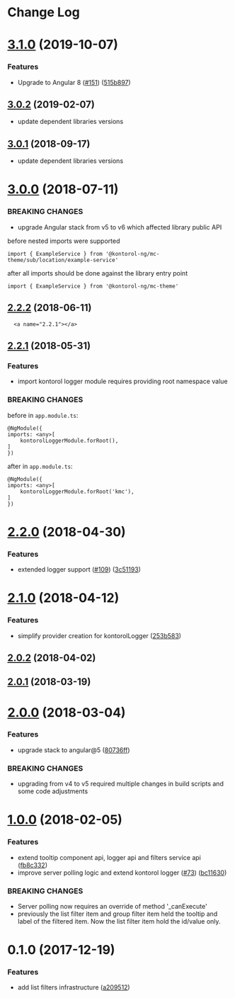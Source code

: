 # Change Log
<a name="3.1.0"></a>
# [3.1.0](https://github.com/kontorol/kontorol-ng/compare/@kontorol-ng/kontorol-logger@3.0.2...3.1.0) (2019-10-07)


### Features

* Upgrade to Angular 8 ([#151](https://github.com/kontorol/kontorol-ng/issues/151)) ([515b897](https://github.com/kontorol/kontorol-ng/commit/515b897))


<a name="3.0.2"></a>
## [3.0.2](https://github.com/kontorol/kontorol-ng/compare/@kontorol-ng/kontorol-logger@3.0.1...3.0.2) (2019-02-07)

* update dependent libraries versions


<a name="3.0.1"></a>
## [3.0.1](https://github.com/kontorol/kontorol-ng/compare/@kontorol-ng/kontorol-logger@3.0.0...3.0.1) (2018-09-17)

* update dependent libraries versions


<a name="3.0.0"></a>
# [3.0.0](https://github.com/kontorol/kontorol-ng/compare/@kontorol-ng/kontorol-logger@2.2.2...3.0.0) (2018-07-11)

### BREAKING CHANGES

* upgrade Angular stack from v5 to v6 which affected library public API

before
nested imports were supported
```
import { ExampleService } from '@kontorol-ng/mc-theme/sub/location/example-service'
```

after
all imports should be done against the library entry point
```
import { ExampleService } from '@kontorol-ng/mc-theme'
```



<a name="2.2.2"></a>
## [2.2.2](https://github.com/kontorol/kontorol-ng/compare/@kontorol-ng/kontorol-logger@2.2.1...@kontorol-ng/kontorol-logger@2.2.2) (2018-06-11)




      <a name="2.2.1"></a>
## [2.2.1](https://github.com/kontorol/kontorol-ng/compare/@kontorol-ng/kontorol-logger@2.2.0...@kontorol-ng/kontorol-logger@2.2.1) (2018-05-31)

### Features
* import kontorol logger module requires providing root namespace value

### BREAKING CHANGES

before in `app.module.ts`:
```
@NgModule({
imports: <any>[
    kontorolLoggerModule.forRoot(),
]
})
```

after in `app.module.ts`:
```
@NgModule({
imports: <any>[
    kontorolLoggerModule.forRoot('kmc'),
]
})
```


<a name="2.2.0"></a>
# [2.2.0](https://github.com/kontorol/kontorol-ng/compare/@kontorol-ng/kontorol-logger@2.1.0...@kontorol-ng/kontorol-logger@2.2.0) (2018-04-30)


### Features

* extended logger support ([#109](https://github.com/kontorol/kontorol-ng/issues/109)) ([3c51193](https://github.com/kontorol/kontorol-ng/commit/3c51193))




<a name="2.1.0"></a>
# [2.1.0](https://github.com/kontorol/kontorol-ng/compare/@kontorol-ng/kontorol-logger@2.0.2...@kontorol-ng/kontorol-logger@2.1.0) (2018-04-12)


### Features

* simplify provider creation for kontorolLogger ([253b583](https://github.com/kontorol/kontorol-ng/commit/253b583))




<a name="2.0.2"></a>
## [2.0.2](https://github.com/kontorol/kontorol-ng/compare/@kontorol-ng/kontorol-logger@2.0.1...@kontorol-ng/kontorol-logger@2.0.2) (2018-04-02)




<a name="2.0.1"></a>
## [2.0.1](https://github.com/kontorol/kontorol-ng/compare/@kontorol-ng/kontorol-logger@2.0.0...@kontorol-ng/kontorol-logger@2.0.1) (2018-03-19)




<a name="2.0.0"></a>
# [2.0.0](https://github.com/kontorol/kontorol-ng/compare/@kontorol-ng/kontorol-logger@1.0.0...@kontorol-ng/kontorol-logger@2.0.0) (2018-03-04)


### Features

* upgrade stack to angular@5 ([80736ff](https://github.com/kontorol/kontorol-ng/commit/80736ff))


### BREAKING CHANGES

* upgrading from v4 to v5 required multiple changes in build scripts and some code adjustments




<a name="1.0.0"></a>
# [1.0.0](https://github.com/kontorol/kontorol-ng/compare/@kontorol-ng/kontorol-logger@0.1.0...@kontorol-ng/kontorol-logger@1.0.0) (2018-02-05)


### Features

* extend tooltip component api, logger api and filters service api ([fb8c332](https://github.com/kontorol/kontorol-ng/commit/fb8c332))
* improve server polling logic and extend kontorol logger ([#73](https://github.com/kontorol/kontorol-ng/issues/73)) ([bc11630](https://github.com/kontorol/kontorol-ng/commit/bc11630))


### BREAKING CHANGES

* Server polling now requires an override of method '_canExecute'
* previously the list filter item and group filter item held the tooltip and label of the filtered item. Now the list filter item hold the id/value only.




<a name="0.1.0"></a>
# 0.1.0 (2017-12-19)


### Features

* add list filters infrastructure ([a209512](https://github.com/kontorol/kontorol-ng/commit/a209512))
